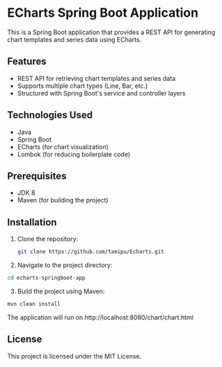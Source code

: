 # ECharts Spring Boot Application

This is a Spring Boot application that provides a REST API for generating chart templates and series data using ECharts.

## Features

- REST API for retrieving chart templates and series data
- Supports multiple chart types (Line, Bar, etc.)
- Structured with Spring Boot's service and controller layers

## Technologies Used

- Java
- Spring Boot
- ECharts (for chart visualization)
- Lombok (for reducing boilerplate code)

## Prerequisites

- JDK 8
- Maven (for building the project)

## Installation

1. Clone the repository:
   ```bash
   git clone https://github.com/tamipu/Echarts.git
   ```
2. Navigate to the project directory:
```bash
cd echarts-springboot-app
```
3. Build the project using Maven:
```bash
mvn clean install
```
The application will run on http://localhost:8080/chart/chart.html

## License

This project is licensed under the MIT License.

